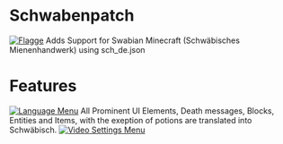 # Schwabenpatch
[![Flagge](https://upload.wikimedia.org/wikipedia/commons/4/41/Flag_of_Baden-W%C3%BCrttemberg_%28state%2C_lesser_arms%29.svg 'Flagge')](https://www.baden-wuerttemberg.de)
Adds Support for Swabian Minecraft (Schwäbisches Mienenhandwerk) using sch_de.json

# Features
[![Language Menu](https://cdn.modrinth.com/data/GhoQTDl2/images/d2442e3e695ae9fb70cb40b81f365d9e0b8bbff9.png 'Language Menu')](https://modrinth.com/resourcepack/schwabenpatch)
All Prominent UI Elements, Death messages, Blocks, Entities and Items, with the exeption of potions are translated into Schwäbisch.
[![Video Settings Menu](https://cdn.modrinth.com/data/GhoQTDl2/images/910a257aa61f65254c8f6728dc359d8a2ee108a4.png 'Video Settings Menu')](https://modrinth.com/resourcepack/schwabenpatch)
